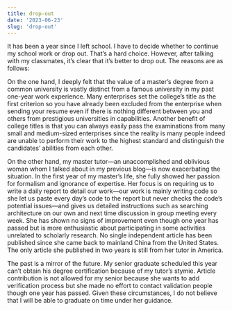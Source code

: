 ```yaml
---
title: drop-out
date: '2023-06-23'
slug: 'drop-out'
---
```


It has been a year since I left school. I have to decide whether to continue my school work or drop out. That’s a hard choice. However, after talking with my classmates, it’s clear that it’s better to drop out. The reasons are as follows:

On the one hand, I deeply felt that the value of a master’s degree from a common university is vastly distinct from a famous university in my past one-year work experience. Many enterprises set the college’s title as the first criterion so you have already been excluded from the enterprise when sending your resume even if there is nothing different between you and others from prestigious universities in capabilities. Another benefit of college titles is that you can always easily pass the examinations from many small and medium-sized enterprises since the reality is many people indeed are unable to perform their work to the highest standard and distinguish the candidates’ abilities from each other.

On the other hand, my master tutor—an unaccomplished and oblivious woman whom I talked about in my previous blog—is now exacerbating the situation. In the first year of my master’s life, she fully showed her passion for formalism and ignorance of expertise. Her focus is on requiring us to write a daily report to detail our work—our work is mainly writing code so she let us paste every day’s code to the report but never checks the code’s potential issues—and gives us detailed instructions such as searching architecture on our own and next time discussion in group meeting every week. She has shown no signs of improvement even though one year has passed but is more enthusiastic about participating in some activities unrelated to scholarly research. No single independent article has been published since she came back to mainland China from the United States. The only article she published in two years is still from her tutor in America.

The past is a mirror of the future. My senior graduate scheduled this year can’t obtain his degree certification because of my tutor’s stymie. Article contribution is not allowed for my senior because she wants to add verification process but she made no effort to contact validation people though one year has passed. Given these circumstances, I do not believe that I will be able to graduate on time under her guidance.
